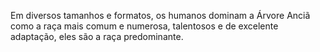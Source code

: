 Em diversos tamanhos e formatos, os humanos dominam a Árvore Anciã como a raça mais comum e numerosa, talentosos e de excelente adaptação, eles são a raça predominante. 